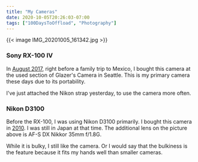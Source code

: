 ```yaml
---
title: "My Cameras"
date: 2020-10-05T20:26:03-07:00
tags: ["100DaysToOffload", "Photography"]
---
```


{{< image IMG_20201005_161342.jpg >}}

### Sony RX-100 IV

In [August 2017](https://blog.8-p.info/ja/2017/09/25/q3/), right before a family trip to Mexico, I bought this camera at the used section of Glazer's Camera in Seattle. This is my primary camera these days due to its portability.

I've just attached the Nikon strap yesterday, to use the camera more often.

### Nikon D3100

Before the RX-100, I was using Nikon D3100 primarily. I bought this camera in [2010](https://blog.8-p.info/2010/48-4q). I was still in Japan at that time. The additional lens on the picture above is AF-S DX Nikkor 35mm f/1.8G.

While it is bulky, I still like the camera. Or I would say that the bulkiness is the feature because it fits my hands well than smaller cameras.
